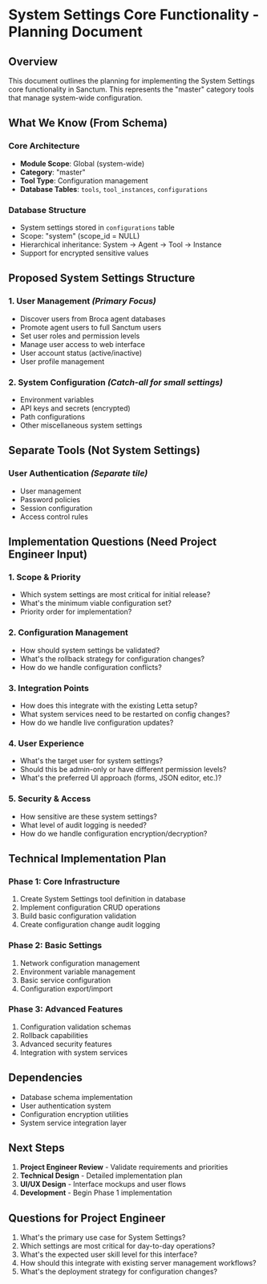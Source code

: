 # System Settings Core Functionality - Planning Document

## Overview
This document outlines the planning for implementing the System Settings core functionality in Sanctum. This represents the "master" category tools that manage system-wide configuration.

## What We Know (From Schema)

### Core Architecture
- **Module Scope**: Global (system-wide)
- **Category**: "master" 
- **Tool Type**: Configuration management
- **Database Tables**: `tools`, `tool_instances`, `configurations`

### Database Structure
- System settings stored in `configurations` table
- Scope: "system" (scope_id = NULL)
- Hierarchical inheritance: System → Agent → Tool → Instance
- Support for encrypted sensitive values

## Proposed System Settings Structure

### 1. **User Management** *(Primary Focus)*
- Discover users from Broca agent databases
- Promote agent users to full Sanctum users
- Set user roles and permission levels
- Manage user access to web interface
- User account status (active/inactive)
- User profile management

### 2. **System Configuration** *(Catch-all for small settings)*
- Environment variables
- API keys and secrets (encrypted)
- Path configurations
- Other miscellaneous system settings

## Separate Tools (Not System Settings)

### **User Authentication** *(Separate tile)*
- User management
- Password policies
- Session configuration
- Access control rules

## Implementation Questions (Need Project Engineer Input)

### 1. **Scope & Priority**
- Which system settings are most critical for initial release?
- What's the minimum viable configuration set?
- Priority order for implementation?

### 2. **Configuration Management**
- How should system settings be validated?
- What's the rollback strategy for configuration changes?
- How do we handle configuration conflicts?

### 3. **Integration Points**
- How does this integrate with the existing Letta setup?
- What system services need to be restarted on config changes?
- How do we handle live configuration updates?

### 4. **User Experience**
- What's the target user for system settings?
- Should this be admin-only or have different permission levels?
- What's the preferred UI approach (forms, JSON editor, etc.)?

### 5. **Security & Access**
- How sensitive are these system settings?
- What level of audit logging is needed?
- How do we handle configuration encryption/decryption?

## Technical Implementation Plan

### Phase 1: Core Infrastructure
1. Create System Settings tool definition in database
2. Implement configuration CRUD operations
3. Build basic configuration validation
4. Create configuration change audit logging

### Phase 2: Basic Settings
1. Network configuration management
2. Environment variable management
3. Basic service configuration
4. Configuration export/import

### Phase 3: Advanced Features
1. Configuration validation schemas
2. Rollback capabilities
3. Advanced security features
4. Integration with system services

## Dependencies
- Database schema implementation
- User authentication system
- Configuration encryption utilities
- System service integration layer

## Next Steps
1. **Project Engineer Review** - Validate requirements and priorities
2. **Technical Design** - Detailed implementation plan
3. **UI/UX Design** - Interface mockups and user flows
4. **Development** - Begin Phase 1 implementation

## Questions for Project Engineer
1. What's the primary use case for System Settings?
2. Which settings are most critical for day-to-day operations?
3. What's the expected user skill level for this interface?
4. How should this integrate with existing server management workflows?
5. What's the deployment strategy for configuration changes?
